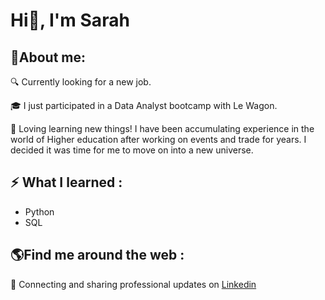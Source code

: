 # Hi👋, I'm Sarah



## 🦊**About me**:

🔍 Currently looking for a new job.

🎓 I just participated in a Data Analyst bootcamp with Le Wagon. 

🧠 Loving learning new things! I have been accumulating experience in the world of Higher education after working on events and trade for years. I decided it was time for me to move on into a new universe.


## :zap: **What I learned** :
+ Python
+ SQL

## 🌎**Find me around the web** :

💼 Connecting and sharing professional updates on [Linkedin](www.linkedin.com/in/sarah-pillard-97379692)
